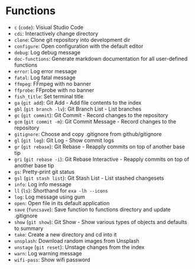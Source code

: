 # Functions

- `c` (`code`): Visiual Studio Code
- `cdi`: Interactively change directory
- `clone`: Clone git repository into development dir
- `configure`: Open configuration with the default editor
- `debug`: Log debug message
- `doc-functions`: Generate markdown documentation for all user-defined functions
- `error`: Log error message
- `fatal`: Log fatal message
- `ffmpeg`: FFmpeg with no banner
- `ffprobe`: FFprobe with no banner
- `fish_title`: Set terminal title
- `ga` (`git add`): Git Add - Add file contents to the index
- `gbl` (`git branch -lv`): Git Branch List - List branches
- `gc` (`git commit`): Git Commit - Record changes to the repository
- `gcm` (`git commit -m`): Git Commit Message - Record changes to the repository
- `gitignore`: Choose and copy .gitignore from github/gitignore
- `gl` (`git log`): Git Log - Show commit logs
- `gr` (`git rebase`): Git Rebase - Reapply commits on top of another base tip
- `gri` (`git rebase -i`): Git Rebase Interactive - Reapply commits on top of another base tip
- `gs`: Pretty-print git status
- `gsl` (`git stash list`): Git Stash List - List stashed changesets
- `info`: Log info message
- `ll` (`ls`): Shorthand for `exa -lh --icons`
- `log`: Log message using gum
- `open`: Open file in its default application
- `save` (`funcsave`): Save function to functions directory and update .gitignore
- `show` (`git show`): Git Show - Show various types of objects and defaults to summary
- `take`: Create a new directory and cd into it
- `unsplash`: Download random images from Unsplash
- `unstage` (`git reset`): Unstage changes from the index
- `warn`: Log warning message
- `wifi-pass`: Show wifi password
